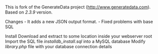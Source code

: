 
This is fork of the GenerateData project (http://www.generatedata.com).
Based on *2.3.9* version.

Changes
    - It adds a new JSON output format.
    - Fixed problems with base SQL

Install
    Download and extract to some location inside your webserver root
    Import the SQL file _installdb_install.sql_ into a MySQL database
    Modify *library.php* file with your database connection details